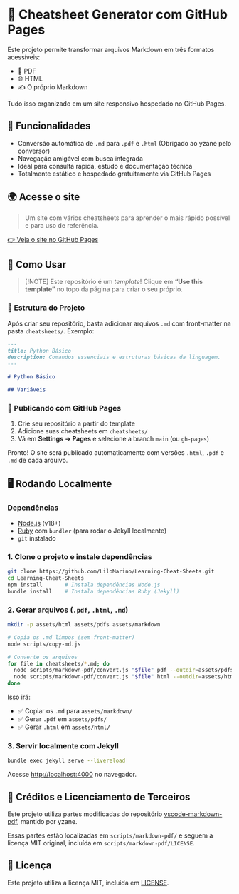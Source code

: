# 📝 Cheatsheet Generator com GitHub Pages

Este projeto permite transformar arquivos Markdown em três formatos acessíveis:
- 📄 PDF
- 🌐 HTML
- ✍️ O próprio Markdown

Tudo isso organizado em um site responsivo hospedado no GitHub Pages.

## 🚀 Funcionalidades

- Conversão automática de `.md` para `.pdf` e `.html` (Obrigado ao yzane pelo conversor)
- Navegação amigável com busca integrada
- Ideal para consulta rápida, estudo e documentação técnica
- Totalmente estático e hospedado gratuitamente via GitHub Pages

## 🌍 Acesse o site

> Um site com vários cheatsheets para aprender o mais rápido possível e para uso de referência.

[👉 Veja o site no GitHub Pages](https://lilomarino.github.io/Learning-Cheat-Sheets/)


## 🤝 Como Usar

> \[!NOTE]
> Este repositório é um *template*! Clique em **“Use this template”** no topo da página para criar o seu próprio.

### 📁 Estrutura do Projeto

Após criar seu repositório, basta adicionar arquivos `.md` com front-matter na pasta `cheatsheets/`. Exemplo:

```markdown
---
title: Python Básico
description: Comandos essenciais e estruturas básicas da linguagem.
---

# Python Básico

## Variáveis
```

### 🚀 Publicando com GitHub Pages

1. Crie seu repositório a partir do template
2. Adicione suas cheatsheets em `cheatsheets/`
3. Vá em **Settings → Pages** e selecione a branch `main` (ou `gh-pages`)

Pronto! O site será publicado automaticamente com versões `.html`, `.pdf` e `.md` de cada arquivo.

## 🖥️ Rodando Localmente

### Dependências

* [Node.js](https://nodejs.org/) (v18+)
* [Ruby](https://www.ruby-lang.org/) com `bundler` (para rodar o Jekyll localmente)
* `git` instalado

### 1. Clone o projeto e instale dependências

```bash
git clone https://github.com/LiloMarino/Learning-Cheat-Sheets.git
cd Learning-Cheat-Sheets
npm install       # Instala dependências Node.js
bundle install    # Instala dependências Ruby (Jekyll)
```

### 2. Gerar arquivos (`.pdf`, `.html`, `.md`)

```bash
mkdir -p assets/html assets/pdfs assets/markdown

# Copia os .md limpos (sem front-matter)
node scripts/copy-md.js

# Converte os arquivos
for file in cheatsheets/*.md; do
  node scripts/markdown-pdf/convert.js "$file" pdf --outdir=assets/pdfs
  node scripts/markdown-pdf/convert.js "$file" html --outdir=assets/html
done
```

Isso irá:

* ✅ Copiar os `.md` para `assets/markdown/`
* ✅ Gerar `.pdf` em `assets/pdfs/`
* ✅ Gerar `.html` em `assets/html/`

### 3. Servir localmente com Jekyll

```bash
bundle exec jekyll serve --livereload
```

Acesse [http://localhost:4000](http://localhost:4000) no navegador.

## 📄 Créditos e Licenciamento de Terceiros

Este projeto utiliza partes modificadas do repositório [vscode-markdown-pdf](https://github.com/yzane/vscode-markdown-pdf), mantido por yzane.

Essas partes estão localizadas em `scripts/markdown-pdf/` e seguem a licença MIT original, incluída em `scripts/markdown-pdf/LICENSE`.

## 📜 Licença

Este projeto utiliza a licença MIT, incluida em [LICENSE](./LICENSE).